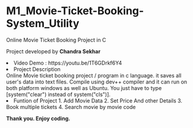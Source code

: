 # M1_Movie-Ticket-Booking-System_Utility
Online Movie Ticket Booking Project in C

Project developed by <b>Chandra Sekhar</b>

<li>Video Demo : https://youtu.be/1T6GDrkf6Y4

<li>Project Description</li>
Online Movie ticket booking project / program in c language. 
it saves all user's data into text files. 
Compile using dev++ compiler and it can run on both platform windows as well as Ubuntu. 
You just have to type [system("clear") instead of system("cls")].

<li> Funtion of Project
1. Add Movie Data
2. Set Price And other Details
3. Book multiple tickets
4. Search movie by movie code

<b>Thank you. Enjoy coding.</b>
